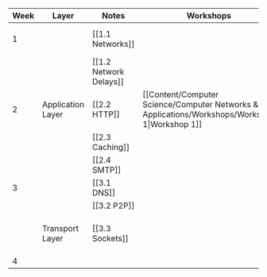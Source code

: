
| Week | Layer             | Notes                  | Workshops                                                                                      | Assignments                                | Labs                                | Notes          |
| ---- | ----------------- | ---------------------- | ---------------------------------------------------------------------------------------------- | ------------------------------------------ | ----------------------------------- | -------------- |
| 1    |                   | [[1.1 Networks]]       |                                                                                                |                                            | [[Quiz 1 - Intro to Wireshark.pdf]] |                |
|      |                   | [[1.2 Network Delays]] |                                                                                                |                                            |                                     |                |
| 2    | Application Layer | [[2.2 HTTP]]           | [[Content/Computer Science/Computer Networks & Applications/Workshops/Workshop 1\|Workshop 1]] |                                            | [[Quiz 2 - HTTP.pdf]]               |                |
|      |                   | [[2.3 Caching]]        |                                                                                                |                                            |                                     |                |
|      |                   | [[2.4 SMTP]]           |                                                                                                |                                            |                                     | Not Examinable |
| 3    |                   | [[3.1 DNS]]            |                                                                                                |                                            | [[Quiz 3 - DNS]]                    |                |
|      |                   | [[3.2 P2P]]            |                                                                                                |                                            |                                     |                |
|      | Transport Layer   | [[3.3 Sockets]]        |                                                                                                | [[Assignment 1 - Non Blocking Web Server]] |                                     |                |
| 4    |                   |                        |                                                                                                |                                            |                                     |                |


